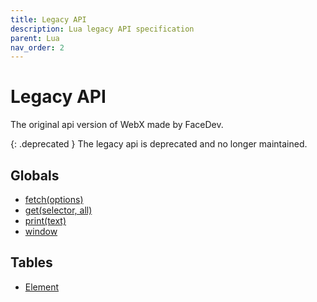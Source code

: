 ```yaml
---
title: Legacy API
description: Lua legacy API specification
parent: Lua
nav_order: 2
---
```


# Legacy API

The original api version of WebX made by FaceDev.

{: .deprecated }
The legacy api is deprecated and no longer maintained.

## Globals

- [fetch(options)](globals/fetch.md)
- [get(selector, all)](globals/get.md)
- [print(text)](globals/print.md)
- [window](globals/window.md)

## Tables

- [Element](element.md)
